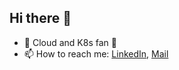 ## Hi there 👋

<!--
**Sowmya7501/Sowmya7501** is a ✨ _special_ ✨ repository because its `README.md` (this file) appears on your GitHub profile.

Here are some ideas to get you started:
-->
- 🔭 Cloud and K8s fan 🚀
- 📫 How to reach me: [LinkedIn](https://www.linkedin.com/in/sowmya-m-995b381a6), [Mail](mailto:sowmya7501@gmail.com)

